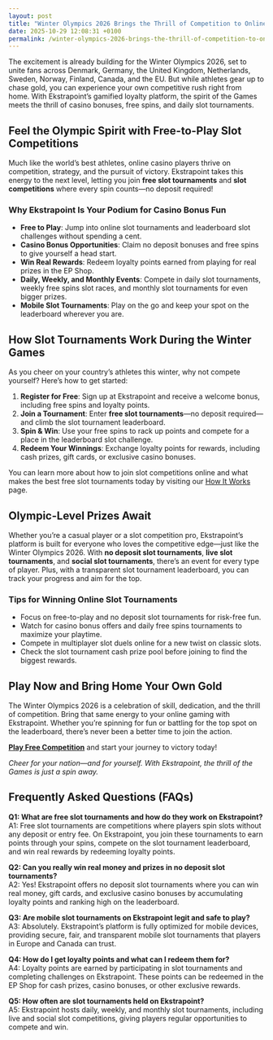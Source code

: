 ```yaml
---
layout: post
title: "Winter Olympics 2026 Brings the Thrill of Competition to Online Slot Tournaments"
date: 2025-10-29 12:08:31 +0100
permalink: /winter-olympics-2026-brings-the-thrill-of-competition-to-online-slot-tournaments/
---
```

The excitement is already building for the Winter Olympics 2026, set to unite fans across Denmark, Germany, the United Kingdom, Netherlands, Sweden, Norway, Finland, Canada, and the EU. But while athletes gear up to chase gold, you can experience your own competitive rush right from home. With Ekstrapoint’s gamified loyalty platform, the spirit of the Games meets the thrill of casino bonuses, free spins, and daily slot tournaments.

## Feel the Olympic Spirit with Free-to-Play Slot Competitions

Much like the world’s best athletes, online casino players thrive on competition, strategy, and the pursuit of victory. Ekstrapoint takes this energy to the next level, letting you join **free slot tournaments** and **slot competitions** where every spin counts—no deposit required!

### Why Ekstrapoint Is Your Podium for Casino Bonus Fun

- **Free to Play**: Jump into online slot tournaments and leaderboard slot challenges without spending a cent.
- **Casino Bonus Opportunities**: Claim no deposit bonuses and free spins to give yourself a head start.
- **Win Real Rewards**: Redeem loyalty points earned from playing for real prizes in the EP Shop.
- **Daily, Weekly, and Monthly Events**: Compete in daily slot tournaments, weekly free spins slot races, and monthly slot tournaments for even bigger prizes.
- **Mobile Slot Tournaments**: Play on the go and keep your spot on the leaderboard wherever you are.

## How Slot Tournaments Work During the Winter Games

As you cheer on your country’s athletes this winter, why not compete yourself? Here’s how to get started:

1. **Register for Free**: Sign up at Ekstrapoint and receive a welcome bonus, including free spins and loyalty points.
2. **Join a Tournament**: Enter **free slot tournaments**—no deposit required—and climb the slot tournament leaderboard.
3. **Spin & Win**: Use your free spins to rack up points and compete for a place in the leaderboard slot challenge.
4. **Redeem Your Winnings**: Exchange loyalty points for rewards, including cash prizes, gift cards, or exclusive casino bonuses.

You can learn more about how to join slot competitions online and what makes the best free slot tournaments today by visiting our [How It Works](https://ekstrapoint.com/how-it-works) page.

## Olympic-Level Prizes Await

Whether you’re a casual player or a slot competition pro, Ekstrapoint’s platform is built for everyone who loves the competitive edge—just like the Winter Olympics 2026. With **no deposit slot tournaments**, **live slot tournaments**, and **social slot tournaments**, there’s an event for every type of player. Plus, with a transparent slot tournament leaderboard, you can track your progress and aim for the top.

### Tips for Winning Online Slot Tournaments

- Focus on free-to-play and no deposit slot tournaments for risk-free fun.
- Watch for casino bonus offers and daily free spins tournaments to maximize your playtime.
- Compete in multiplayer slot duels online for a new twist on classic slots.
- Check the slot tournament cash prize pool before joining to find the biggest rewards.

## Play Now and Bring Home Your Own Gold

The Winter Olympics 2026 is a celebration of skill, dedication, and the thrill of competition. Bring that same energy to your online gaming with Ekstrapoint. Whether you’re spinning for fun or battling for the top spot on the leaderboard, there’s never been a better time to join the action.

[**Play Free Competition**](https://ekstrapoint.com/competitions) and start your journey to victory today!

*Cheer for your nation—and for yourself. With Ekstrapoint, the thrill of the Games is just a spin away.*

## Frequently Asked Questions (FAQs)

**Q1: What are free slot tournaments and how do they work on Ekstrapoint?**  
A1: Free slot tournaments are competitions where players spin slots without any deposit or entry fee. On Ekstrapoint, you join these tournaments to earn points through your spins, compete on the slot tournament leaderboard, and win real rewards by redeeming loyalty points.

**Q2: Can you really win real money and prizes in no deposit slot tournaments?**  
A2: Yes! Ekstrapoint offers no deposit slot tournaments where you can win real money, gift cards, and exclusive casino bonuses by accumulating loyalty points and ranking high on the leaderboard.

**Q3: Are mobile slot tournaments on Ekstrapoint legit and safe to play?**  
A3: Absolutely. Ekstrapoint’s platform is fully optimized for mobile devices, providing secure, fair, and transparent mobile slot tournaments that players in Europe and Canada can trust.

**Q4: How do I get loyalty points and what can I redeem them for?**  
A4: Loyalty points are earned by participating in slot tournaments and completing challenges on Ekstrapoint. These points can be redeemed in the EP Shop for cash prizes, casino bonuses, or other exclusive rewards.

**Q5: How often are slot tournaments held on Ekstrapoint?**  
A5: Ekstrapoint hosts daily, weekly, and monthly slot tournaments, including live and social slot competitions, giving players regular opportunities to compete and win.

<script type="application/ld+json">
{
  "@context": "https://schema.org",
  "@type": "BlogPosting",
  "headline": "Winter Olympics 2026 Brings the Thrill of Competition to Online Slot Tournaments",
  "description": "Experience the excitement of Winter Olympics 2026 with Ekstrapoint's free-to-play online slot tournaments, casino bonuses, and leaderboard competitions across Europe and Canada.",
  "author": {
    "@type": "Person",
    "name": "EkstraPoint"
  },
  "publisher": {
    "@type": "Person",
    "name": "EkstraPoint"
  },
  "datePublished": "2024-04-27",
  "mainEntityOfPage": {
    "@type": "WebPage",
    "@id": "https://ekstrapoint.com/blog/winter-olympics-2026-slot-tournaments"
  },
  "keywords": "casino bonus, no deposit bonus, free spins, online casino reviews, Ekstrapoint, free to play, free slot tournaments, free slots tournaments, slot competitions, online slot tournaments, free-to-play slot tournaments, slot tournament leaderboard, daily slot tournaments, weekly slot tournaments, monthly slot tournaments, no deposit slot tournament, live slot tournaments, social slot tournaments, free spins tournaments, slot duels competition, leaderboard slot challenge, free slot tournaments win real money, daily free spins tournament, multiplayer slot duels online, free casino slot competitions no entry fee, mobile slot tournaments free play, free slot leaderboard races",
  "inLanguage": "en",
  "url": "https://ekstrapoint.com/blog/winter-olympics-2026-slot-tournaments"
}
</script>

<script type="application/ld+json">
{
  "@context": "https://schema.org",
  "@type": "FAQPage",
  "mainEntity": [
    {
      "@type": "Question",
      "name": "What are free slot tournaments and how do they work on Ekstrapoint?",
      "acceptedAnswer": {
        "@type": "Answer",
        "text": "Free slot tournaments are competitions where players spin slots without any deposit or entry fee. On Ekstrapoint, you join these tournaments to earn points through your spins, compete on the slot tournament leaderboard, and win real rewards by redeeming loyalty points."
      }
    },
    {
      "@type": "Question",
      "name": "Can you really win real money and prizes in no deposit slot tournaments?",
      "acceptedAnswer": {
        "@type": "Answer",
        "text": "Yes! Ekstrapoint offers no deposit slot tournaments where you can win real money, gift cards, and exclusive casino bonuses by accumulating loyalty points and ranking high on the leaderboard."
      }
    },
    {
      "@type": "Question",
      "name": "Are mobile slot tournaments on Ekstrapoint legit and safe to play?",
      "acceptedAnswer": {
        "@type": "Answer",
        "text": "Absolutely. Ekstrapoint’s platform is fully optimized for mobile devices, providing secure, fair, and transparent mobile slot tournaments that players in Europe and Canada can trust."
      }
    },
    {
      "@type": "Question",
      "name": "How do I get loyalty points and what can I redeem them for?",
      "acceptedAnswer": {
        "@type": "Answer",
        "text": "Loyalty points are earned by participating in slot tournaments and completing challenges on Ekstrapoint. These points can be redeemed in the EP Shop for cash prizes, casino bonuses, or other exclusive rewards."
      }
    },
    {
      "@type": "Question",
      "name": "How often are slot tournaments held on Ekstrapoint?",
      "acceptedAnswer": {
        "@type": "Answer",
        "text": "Ekstrapoint hosts daily, weekly, and monthly slot tournaments, including live and social slot competitions, giving players regular opportunities to compete and win."
      }
    }
  ]
}
</script>